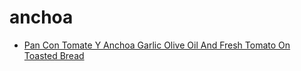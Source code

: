 # anchoa

 * [Pan Con Tomate Y Anchoa Garlic Olive Oil And Fresh Tomato On Toasted Bread](../index/p/pan-con-tomate-y-anchoa-garlic-olive-oil-and-fresh-tomato-on-toasted-bread-358344.json)
